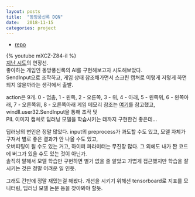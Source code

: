 ```yaml
---
layout: posts
title:  "동방풍신록 DQN"
date:   2018-11-15
categories: project
---
```

- [repo](https://github.com/actumn/touhou10-dqn)  

{% youtube mXCZ-Z84-iI %}  
[지난 시도](https://actumn.github.io/project/dl-bullet-hell/)의 연장선.  
좋아하는 게임인 동방풍신록의 AI를 구현해보고자 시도해보았다.  
SendInput으로 조작하고, 게임 상태 참조해가면서 스크린 캡쳐로 이렇게 저렇게 하면 되지 않을까라는 생각에서 출발.  

action은 9개. 0 - 멈춤, 1 - 왼쪽, 2 - 오른쪽, 3 - 위, 4 - 아래, 5 - 왼쪽위, 6 - 왼쪽아래, 7 - 오른쪽위, 8 - 오른쪽아래 
게임 메모리 참조는 [여기](https://github.com/binvec/TH10_DataReversing)를 참고했고, windll.user32.SendInput을 통해 조작 및   
PIL 이미지 캡쳐로 딥러닝 모델을 학습시키는 데까지 구현한건 좋은데...   

딥러닝의 변인은 정말 많았다. input의 preprocess가 과도할 수도 있고, 모델 자체가 구져서 별로 좋은 결과가 안 나올 수도 있고,  
오버피팅이 될 수도 있는 거고, 하이퍼 파라미터는 무진장 많다.  그 외에도 내가 짠 코드에 버그가 있을 수도 있는 것이 아닌가.  
솔직히 말해서 모델 학습만 구현하면 별거 없을 줄 알았고 가볍게 접근했지만 학습을 잘 시키는 것은 정말 어려운 일 인듯.   

그래도 간만에 정말 재밌는걸 해봤다.
개선을 시키기 위해선 tensorboard로 지표를 모니터링, 딥러닝 모델 논문 등을 찾아봐야 할듯.  
